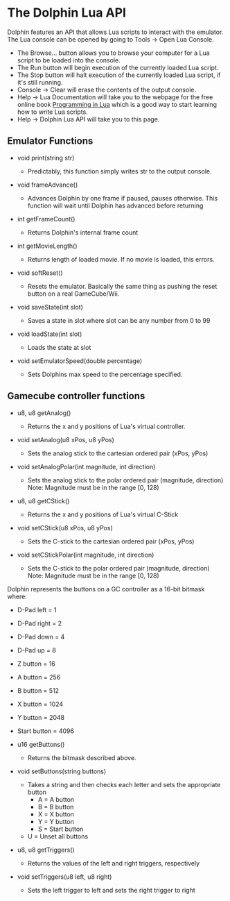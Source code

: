 # The Dolphin Lua API

Dolphin features an API that allows Lua scripts to interact with the emulator.
The Lua console can be opened by going to Tools -> Open Lua Console.
* The Browse... button allows you to browse your computer for a Lua script to be loaded into the console.
* The Run button will begin execution of the currently loaded Lua script.
* The Stop button will halt execution of the currently loaded Lua script, if it's still running.
* Console -> Clear will erase the contents of the output console.
* Help -> Lua Documentation will take you to the webpage for the free online book [Programming in Lua](https://www.lua.org/pil/contents.html)
which is a good way to start learning how to write Lua scripts.
* Help -> Dolphin Lua API will take you to this page.

## Emulator Functions

* void print(string str)
  * Predictably, this function simply writes str to the output console.

* void frameAdvance()
  * Advances Dolphin by one frame if paused, pauses otherwise. 
     This function will wait until Dolphin has advanced before returning

* int getFrameCount()
  * Returns Dolphin's internal frame count

* int getMovieLength()
  * Returns length of loaded movie. If no movie is loaded, this errors.

* void softReset()
  * Resets the emulator. Basically the same thing as pushing the reset button on a real GameCube/Wii.

* void saveState(int slot)
  * Saves a state in slot where slot can be any number from 0 to 99

* void loadState(int slot)
  * Loads the state at slot

* void setEmulatorSpeed(double percentage)
  * Sets Dolphins max speed to the percentage specified.

## Gamecube controller functions

* u8, u8 getAnalog()
  * Returns the x and y positions of Lua's virtual controller.

* void setAnalog(u8 xPos, u8 yPos)
  * Sets the analog stick to the cartesian ordered pair (xPos, yPos)

* void setAnalogPolar(int magnitude, int direction)
  * Sets the analog stick to the polar ordered pair (magnitude, direction)
  Note: Magnitude must be in the range [0, 128)

* u8, u8 getCStick()
  * Returns the x and y positions of Lua's virtual C-Stick

* void setCStick(u8 xPos, u8 yPos)
  * Sets the C-stick to the cartesian ordered pair (xPos, yPos)

* void setCStickPolar(int magnitude, int direction)
  * Sets the C-stick to the polar ordered pair (magnitude, direction)
  Note: Magnitude must be in the range [0, 128)

Dolphin represents the buttons on a GC controller as a 16-bit bitmask where:
* D-Pad left = 1
* D-Pad right = 2
* D-Pad down = 4
* D-Pad up = 8
* Z button = 16
* A button = 256
* B button = 512
* X button = 1024
* Y button = 2048
* Start button = 4096



* u16 getButtons()
  * Returns the bitmask described above.

* void setButtons(string buttons)
  * Takes a string and then checks each letter and sets the appropriate button
    * A = A button
    * B = B button
    * X = X button
    * Y = Y button
    * S = Start button
  * U = Unset all buttons

* u8, u8 getTriggers()
  * Returns the values of the left and right triggers, respectively

* void setTriggers(u8 left, u8 right)
  * Sets the left trigger to left and sets the right trigger to right
  